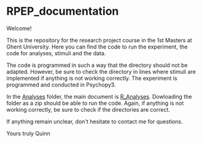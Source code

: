 # RPEP_documentation
Welcome!

This is the repository for the research project course in the 1st Masters at Ghent University.
Here you can find the code to run the experiment, the code for analyses, stimuli and the data.

The code is programmed in such a way that the directory should not be adapted. However, be sure to check the directory in lines where stimuli are implemented if anything is not working correctly. The experiment is programmed and conducted in Psychopy3. 

In the [Analyses](https://github.com/QuinnCabooter/RPEP_documentation/tree/main/Analyses) folder, the main document is [R_Analyses](https://github.com/QuinnCabooter/RPEP_documentation/blob/main/Analyses/R_Analyse.R). Dowloading the folder as a zip should be able to run the code. Again, if anything is not working correctly, be sure to check if the directories are correct.

If anything remain unclear, don't hesitate to contact me for questions.

Yours truly
Quinn 
